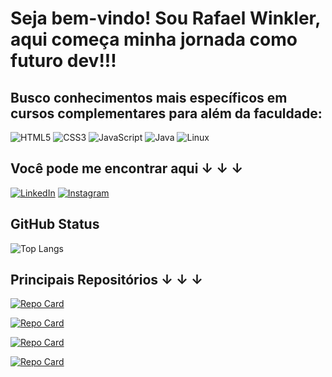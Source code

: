 # Seja bem-vindo! Sou Rafael Winkler, aqui começa minha jornada como futuro dev!!!

## Busco conhecimentos mais específicos em cursos complementares para além da faculdade:

![HTML5](https://img.shields.io/badge/HTML5-000?style=for-the-badge&logo=html5)
![CSS3](https://img.shields.io/badge/CSS3-000?style=for-the-badge&logo=css3&logoColor=264CE4)
![JavaScript](https://img.shields.io/badge/JavaScript-000?style=for-the-badge&logo=javascript)
![Java](https://img.shields.io/badge/Java-000?style=for-the-badge&logo=java)
![Linux](https://img.shields.io/badge/Linux-000?style=for-the-badge&logo=linux)


## Você pode me encontrar aqui &#8595; &#8595; &#8595; 

[![LinkedIn](https://img.shields.io/badge/LinkedIn-000?style=for-the-badge&logo=linkedin&logoColor=0E76A8)](https://www.linkedin.com/in/rafael-winkler-651982191/)
[![Instagram](https://img.shields.io/badge/Instagram-000?style=for-the-badge&logo=instagram)](https://www.instagram.com/rafawinkler/)


## GitHub Status

![Top Langs](https://github-readme-stats.vercel.app/api/top-langs/?username=RafaelWInkler&bg_color=000&border_color=30A3DC&title_color=E94D5F&text_color=FFF)


## Principais Repositórios &#8595; &#8595; &#8595;

[![Repo Card](https://github-readme-stats.vercel.app/api/pin/?username=RafaelWinkler&repo=projeto-login&bg_color=000&border_color=30A3DC&show_icons=true&icon_color=30A3DC&title_color=E94D5F&text_color=FFF)](https://github.com/RafaelWinkler/projeto-login)

[![Repo Card](https://github-readme-stats.vercel.app/api/pin/?username=RafaelWinkler&repo=dio-lab-open-source&bg_color=000&border_color=30A3DC&show_icons=true&icon_color=30A3DC&title_color=E94D5F&text_color=FFF)](https://github.com/RafaelWinkler/dio-lab-open-source)

[![Repo Card](https://github-readme-stats.vercel.app/api/pin/?username=RafaelWinkler&repo=linux-projeto-iac&bg_color=000&border_color=30A3DC&show_icons=true&icon_color=30A3DC&title_color=E94D5F&text_color=FFF)](https://github.com/RafaelWinkler/linux-projeto-iac)

[![Repo Card](https://github-readme-stats.vercel.app/api/pin/?username=RafaelWinkler&repo=campo-minado-swing&bg_color=000&border_color=30A3DC&show_icons=true&icon_color=30A3DC&title_color=E94D5F&text_color=FFF)](https://github.com/RafaelWinkler/campo-minado-swing)
